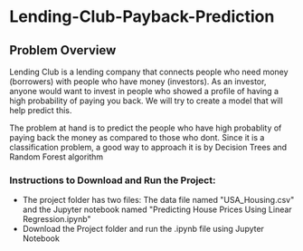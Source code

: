 # Lending-Club-Payback-Prediction

## Problem Overview
Lending Club is a lending company that connects people who need money (borrowers) with people who have money (investors). As an investor, anyone would want to invest in people who showed a profile of having a high probability of paying you back. We will try to create a model that will help predict this.

The problem at hand is to predict the people who have high probablity of paying back the money as compared to those who dont. Since it is a classification problem, a good way to approach it is by Decision Trees and Random Forest algorithm

### Instructions to Download and Run the Project:
- The project folder has two files: The data file named "USA_Housing.csv" and the Jupyter notebook named "Predicting House Prices Using Linear Regression.ipynb"
- Download the Project folder and run the .ipynb file using Jupyter Notebook
